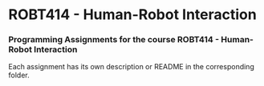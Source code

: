 # ROBT414 - Human-Robot Interaction
### Programming Assignments for the course ROBT414 - Human-Robot Interaction

Each assignment has its own description or README in the corresponding folder.
